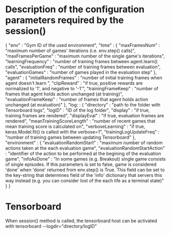 # Description of the configuration parameters required by the session()
{
    "env" : "Gym ID of the used environment",
    "time" : {
        "maxFramesNum" : "maximum number of games' iterations (i.e. env.step() calls)",
        "maxFramesPerGame" : "maximum number of the single game's iterations",
        "learningFrequency" : "number of training frames between agent.learn() calls",
        "evaluationFreq" : "number of training frames between evaluation",
        "evaluationGames" : "number of games played in the evaluation step"
    },
    "agent" : {
        "initialRandomFrames" : "number of initial training frames when agent doesn't learn ",
        "clipReward" : "if true, positive rewards are normalized to '1', and negative to '-1'",
        "trainingFrameKeep" : "number of frames that agent holds action unchanged (at training)",
        "evaluationFrameKeep" : "number of frames that agent holds action unchanged (at evaluation)"
    },
    "log: : {
        "directory" : "path to the folder with Tensorboard logs",
        "logID" : "ID of the log folder",
        "display" : "if true, training frames are rendered",
        "displayEval" : "if true, evaluation frames are rendered",
        "meanTrainingScoreLength" : "number of recent games that mean training score is calculated on",
        "verboseLearning" : "if true, keras.Model.fit() is called with the verbose=1",
        "trainingLogUpdateFreq" : "number of training games between updating Tensorboard"
    },
    "environment" : {
        "evaluationRandomStart" : "maximum number of random actions taken at the each evaluation game",
        "evaluationRandomStartAction" : "identifier of the action to be performed at the begining of the evaluation game",
        "infoAsDone" : "In some games (e.g. Breakout) single game consists of single episodes. If this parameters is set
                        to false, game is considered 'done' when 'done' returned from env.step() is True. This field can
                        be set to the key-string that determines field of the 'info' dictionary that servers this way
                        instead (e.g. you can consider lost of the each life as a terminal state)"
    }
}

# Tensorboard
When session() method is called, the tensorboard host can be activated with tensorboard --logdir="directory/logID"